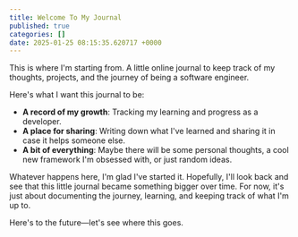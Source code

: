 ```yaml
---
title: Welcome To My Journal
published: true
categories: []
date: 2025-01-25 08:15:35.620717 +0000
---
```


This is where I'm starting from. A little online journal to keep track of my thoughts, projects, and the journey of being a software engineer.

Here's what I want this journal to be:
- **A record of my growth**: Tracking my learning and progress as a developer.
- **A place for sharing**: Writing down what I've learned and sharing it in case it helps someone else.
- **A bit of everything**: Maybe there will be some personal thoughts, a cool new framework I'm obsessed with, or just random ideas.

Whatever happens here, I'm glad I've started it. Hopefully, I'll look back and see that this little journal became something bigger over time. For now, it's just about documenting the journey, learning, and keeping track of what I'm up to.

Here's to the future—let's see where this goes.
